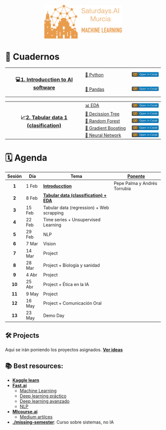 <p align="center"><img width="50%" src="img/title.png" /></p>


# 📒 Cuadernos

<table>
  <tr>
    <th width="50%" rowspan="2"><h3>💻<a href="/1.%20Software">1. Introducction to AI software</a></h3></th>
    <td width="30%"><a href="/1.%20Software/1.1%20Python.ipynb">🐍 Python</a></td>
    <td><a href="https://colab.research.google.com/github/SaturdaysAI-Murcia/machine-learning/blob/master/1.%20Software/1.1%20Python.ipynb"><img src="img/colab.svg"/></a></td>
  </tr>
  <tr>
    <td><a href="/1.%20Software/1.2%20Pandas.ipynb">🐼 Pandas</a></td>
    <td><a href="https://colab.research.google.com/github/SaturdaysAI-Murcia/machine-learning/blob/master/1.%20Software/1.2%20Pandas.ipynb"><img src="img/colab.svg"/></a></td>
  </tr>
</table>   
   
<table>
  <tr>
    <th width="50%" rowspan="5"><h3>📈<a href="/2.%20Tabular%20data%20(clas)">2. Tabular data 1 (clasification)</a></h3></th>
    <td width="30%"><a href="2.%20Tabular%20data%20(clas)/2.1%20EDA.ipynb">📊 EDA</a></td>
    <td><a href="https://colab.research.google.com/github/SaturdaysAI-Murcia/machine-learning/blob/master/2.%20Tabular%20data%20(clas)/2.1%20EDA.ipynb"><img src="img/colab.svg"/></a></td>
  </tr>
  <tr>
    <td><a href="/2.%20Tabular%20data%20(clas)/2.2%20Decission%20tree.ipynb">🌳 Decission Tree</a></td>
    <td><a href="https://colab.research.google.com/github/SaturdaysAI-Murcia/machine-learning/blob/master/2.%20Tabular%20data%20(clas)/2.2%20Decission%20tree.ipynb"><img src="img/colab.svg"/></a></td>
  </tr>
  <tr>
    <td><a href="/2.%20Tabular%20data%20(clas)/2.3%20Random%20Forest.ipynb">🌲 Random Forest</a></td>
    <td><a href="https://colab.research.google.com/github/SaturdaysAI-Murcia/machine-learning/blob/master/2.%20Tabular%20data%20(clas)/2.3%20Random%20Forest.ipynb"><img src="img/colab.svg"/></a></td>
  </tr> 
  <tr>
    <td><a href="/2.%20Tabular%20data%20(clas)/2.4%20Gradient%20Boosting.ipynb">🌴 Gradient Boosting</a></td>
    <td><a href="https://colab.research.google.com/github/SaturdaysAI-Murcia/machine-learning/blob/master/2.%20Tabular%20data%20(clas)/2.4%20Gradient%20Boosting.ipynb"><img src="img/colab.svg"/></a></td>
  </tr>
  <tr>
    <td><a href="/2.%20Tabular%20data%20(clas)/2.5%20Neural%20Network.ipynb">🧠 Neural Network</a></td>
    <td><a href="https://colab.research.google.com/github/SaturdaysAI-Murcia/machine-learning/blob/master/2.%20Tabular%20data%20(clas)/2.5%20Neural%20Network.ipynb"><img src="img/colab.svg"/></a></td>
  </tr>
</table> 


# 🗓️ Agenda

| Sesión |  Día   | Tema                              | [Ponente](https://twitter.com/MurciaAi/status/1207224738059296768) |
|:------:|--------|-----------------------------------|----------------------------------|
| **1**  |  1 Feb | [**Introducction**](/1.%20Software)  | Pepe Palma y Andrés Torrubia |
| **2**  |  8 Feb | [**Tabular data (classification) + EDA**](/2.%20Tabular%20data%20(clas))  |  |
| **3**  | 15 Feb | Tabular data (regression) + Web scrapping   |                        |
| **4**  | 22 Feb | Time series + Unsupervised Learning |                                |
| **5**  | 29 Feb | NLP                               |                                  |
| **6**  |  7 Mar | Vision                            |                                  |
| **7**  | 14 Mar | Project                           |                                  |
| **8**  | 28 Mar | Project + Biología y sanidad      |                                  |
| **9**  |  4 Abr | Project                           |                                  |
| **10** | 25 Abr | Project + Ética en la IA          |                                  |
| **11** |  9 May | Project                           |                                  |
| **12** | 16 May | Project + Comunicación Oral       |                                  |
| **13** | 23 May | Demo Day                          |                                  |

## 🛠 Projects
Aqui se irán poniendo los proyectos asignados. [**Ver ideas**](/project-ideas.md)

## 📚 Best resources:
- [**Kaggle learn**](https://www.kaggle.com/learn)
- [**Fast.ai**](https://www.fast.ai)
   - [Machine Learning](http://course18.fast.ai/ml)
   - [Deep learning práctico](https://course.fast.ai)
   - [Deep learning avanzado](https://course.fast.ai/part2)
   - [NLP](https://www.fast.ai/2019/07/08/fastai-nlp)
- [**Mlcourse.ai**](http://mlcourse.ai)
  - [Medium artilces](https://medium.com/open-machine-learning-course)
- [**./missing-semester**](https://missing.csail.mit.edu): Curso sobre sistemas, no IA


